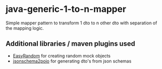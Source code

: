 # java-generic-1-to-n-mapper

Simple mapper pattern to transform 1 dto to n other dto with separation of the mapping logic.

## Additional libraries / maven plugins used
- [EasyRandom](https://github.com/j-easy/easy-random) for creating random mock objects
- [jsonschema2pojo](https://github.com/joelittlejohn/jsonschema2pojo) for generating dto's from json schemas



